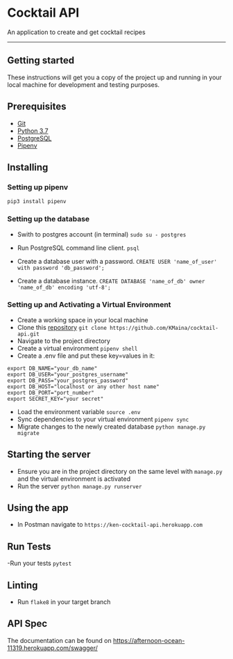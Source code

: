 # Cocktail API

An application to create and get cocktail recipes

---
## Getting started 
These instructions will get you a copy of the project up and running in your local machine for development and testing purposes.

## Prerequisites
- [Git](https://git-scm.com/download/)
- [Python 3.7](https://www.python.org/downloads/)
- [PostgreSQL](https://www.postgresql.org/)
- [Pipenv](https://pipenv.pypa.io/en/latest/)

## Installing
### Setting up pipenv
```pip3 install pipenv```
### Setting up the database
- Swith to postgres account (in terminal)
```sudo su - postgres```

- Run PostgreSQL command line client.
```psql```

- Create a database user with a password.
```CREATE USER 'name_of_user' with password 'db_password';```

- Create a database instance.
```CREATE DATABASE 'name_of_db' owner 'name_of_db' encoding 'utf-8';```

### Setting up and Activating a Virtual Environment
- Create a working space in your local machine
- Clone this [repository](https://github.com/KMaina/cocktail-api/) `git clone https://github.com/KMaina/cocktail-api.git`
- Navigate to the project directory
- Create a virtual environment `pipenv shell`
- Create a .env file and put these key=values in it:
```
export DB_NAME="your_db_name"
export DB_USER="your_postgres_username"
export DB_PASS="your_postgres_password"
export DB_HOST="localhost or any other host name"
export DB_PORT="port_number"
export SECRET_KEY="your secret"
```
- Load the environment variable `source .env`
- Sync dependencies to your virtual environment `pipenv sync`
- Migrate changes to the newly created database `python manage.py migrate`

## Starting the server
- Ensure you are in the project directory on the same level with `manage.py` and the virtual environment is activated
- Run the server `python manage.py runserver`

## Using the app
- In Postman navigate to `https://ken-cocktail-api.herokuapp.com`

## Run Tests
-Run your tests `pytest`

## Linting
- Run `flake8` in your target branch

## API Spec
The documentation can be found on https://afternoon-ocean-11319.herokuapp.com/swagger/